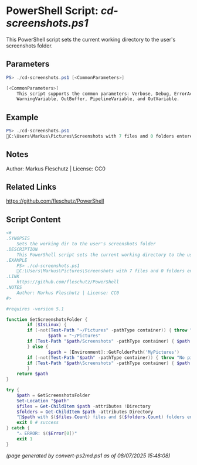 PowerShell Script: *cd-screenshots.ps1*
===================================

This PowerShell script sets the current working directory to the user's screenshots folder.

Parameters
----------
```powershell
PS> ./cd-screenshots.ps1 [<CommonParameters>]

[<CommonParameters>]
    This script supports the common parameters: Verbose, Debug, ErrorAction, ErrorVariable, WarningAction, 
    WarningVariable, OutBuffer, PipelineVariable, and OutVariable.
```

Example
-------
```powershell
PS> ./cd-screenshots.ps1
📂C:\Users\Markus\Pictures\Screenshots with 7 files and 0 folders entered.

```

Notes
-----
Author: Markus Fleschutz | License: CC0

Related Links
-------------
https://github.com/fleschutz/PowerShell

Script Content
--------------
```powershell
<#
.SYNOPSIS
	Sets the working dir to the user's screenshots folder
.DESCRIPTION
	This PowerShell script sets the current working directory to the user's screenshots folder.
.EXAMPLE
	PS> ./cd-screenshots.ps1
	📂C:\Users\Markus\Pictures\Screenshots with 7 files and 0 folders entered.
.LINK
	https://github.com/fleschutz/PowerShell
.NOTES
	Author: Markus Fleschutz | License: CC0
#>

#requires -version 5.1

function GetScreenshotsFolder {
        if ($IsLinux) {
		if (-not(Test-Path "~/Pictures" -pathType container)) { throw "No 'Pictures' folder in your home directory yet" }
                $path = "~/Pictures"
		if (Test-Path "$path/Screenshots" -pathType container) { $path = "$path/Screenshots" }
        } else {
                $path = [Environment]::GetFolderPath('MyPictures')
		if (-not(Test-Path "$path" -pathType container)) { throw "No pictures folder at: $path" }
		if (Test-Path "$path\Screenshots" -pathType container) { $path = "$path\Screenshots" }
        }
	return $path
}

try {
	$path = GetScreenshotsFolder
	Set-Location "$path"
	$files = Get-ChildItem $path -attributes !Directory
	$folders = Get-ChildItem $path -attributes Directory
	"📂$path with $($files.Count) files and $($folders.Count) folders entered."
	exit 0 # success
} catch {
	"⚠️ ERROR: $($Error[0])"
	exit 1
}
```

*(page generated by convert-ps2md.ps1 as of 08/07/2025 15:48:08)*

